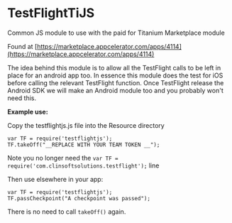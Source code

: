 TestFlightTiJS
==============

Common JS module to use with the paid for Titanium Marketplace module

Found at [https://marketplace.appcelerator.com/apps/4114](https://marketplace.appcelerator.com/apps/4114)

The idea behind this module is to allow all the TestFlight calls to be left in place for an android app too.
In essence this module does the test for iOS before calling the relevant TestFlight function. Once TestFlight release
the Android SDK we will make an Android module too and you probably won't need this.

**Example use:**

Copy the testflightjs.js file into the Resource directory

    var TF = require('testflightjs');
    TF.takeOff("__REPLACE WITH YOUR TEAM TOKEN __");

Note you no longer need the `var TF = require('com.clinsoftsolutions.testflight');` line

Then use elsewhere in your app:

    var TF = require('testflightjs');
    TF.passCheckpoint("A checkpoint was passed");

There is no need to call `takeOff()` again.
